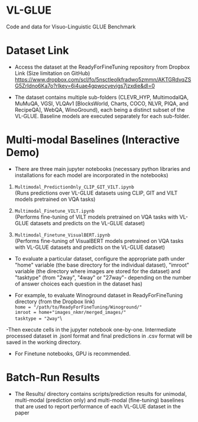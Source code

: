 # VL-GLUE
Code and data for Visuo-Linguistic GLUE Benchmark

# Dataset Link

- Access the dataset at the ReadyForFineTuning repository from Dropbox Link (Size limitation on GitHub)
<https://www.dropbox.com/scl/fo/5nsctleolkfradwo5zmmn/AKTGRdvqZSG5ZrIdno6Ka7o?rlkey=6i4uae4gpwocyevigs7jzxdie&dl=0>

- The dataset contains multiple sub-folders (CLEVR_HYP, MultimodalQA, MuMuQA, VGSI, VLQAv1 [BlocksWorld, Charts, COCO, NLVR, PIQA, and RecipeQA], WebQA, WinoGround), each being a distinct subset of the VL-GLUE. Baseline models are executed separately for each sub-folder. 

# Multi-modal Baselines (Interactive Demo)

- There are three main jupyter notebooks (necessary python libraries and installations for each model are incorporated in the notebooks) 
1. ```Multimodal_PredictionOnly_CLIP_GIT_VILT.ipynb```\
(Runs predictions over VL-GLUE datasets using CLIP, GIT and VILT models pretrained on VQA tasks)
 
2. ```Multimodal_Finetune_VILT.ipynb```\
(Performs fine-tuning of VILT models pretrained on VQA tasks with VL-GLUE datasets and predicts on the VL-GLUE dataset) 

3. ```Multimodal_Finetune_VisualBERT.ipynb```\
(Performs fine-tuning of VisualBERT models pretrained on VQA tasks with VL-GLUE datasets and predicts on the VL-GLUE dataset) 

- To evaluate a particular dataset, configure the appropriate path under "home" variable (the base directory for the individual dataset), "imroot" variable (the directory where images are stored for the dataset) and "tasktype" (from "2way", "4way" or "27way"- depending on the number of answer choices each question in the dataset has)

- For example, to evaluate Winoground dataset in ReadyForFineTuning directory (from the Dropbox link)\
```home = "/path/to/ReadyForFineTuning/Winoground/"```\
```imroot = home+"images_nkmr/merged_images/"```\
```tasktype = "2way"```\

-Then execute cells in the jupyter notebook one-by-one. Intermediate processed dataset in .jsonl format and final predictions in .csv format will be saved in the working directory. 

- For Finetune notebooks, GPU is recommended. 

# Batch-Run Results

- The Results/ directory contains scripts/prediction results for unimodal, multi-modal (prediction only) and multi-modal (fine-tuning) baselines that are used to report performance of each VL-GLUE dataset in the paper


